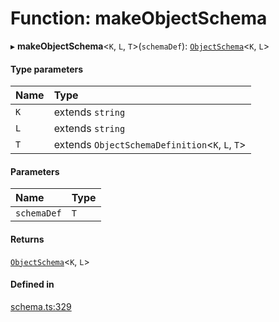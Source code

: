 # Function: makeObjectSchema

▸ **makeObjectSchema**<`K`, `L`, `T`\>(`schemaDef`): [`ObjectSchema`](../interfaces/ObjectSchema.md)<`K`, `L`\>

#### Type parameters

| Name | Type |
| :------ | :------ |
| `K` | extends `string` |
| `L` | extends `string` |
| `T` | extends `ObjectSchemaDefinition`<`K`, `L`, `T`\> |

#### Parameters

| Name | Type |
| :------ | :------ |
| `schemaDef` | `T` |

#### Returns

[`ObjectSchema`](../interfaces/ObjectSchema.md)<`K`, `L`\>

#### Defined in

[schema.ts:329](https://github.com/coda/packs-sdk/blob/main/schema.ts#L329)
